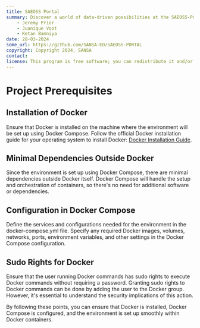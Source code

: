 ```yaml
---
title: SAEOSS Portal
summary: Discover a world of data-driven possibilities at the SAEOSS-Portal, where information converges to empower data sharing and decision-making.
    - Jeremy Prior
    - Juanique Voot
    - Ketan Bamniya
date: 28-03-2024
some_url: https://github.com/SANSA-EO/SAEOSS-PORTAL
copyright: Copyright 2024, SANSA
contact:
license: This program is free software; you can redistribute it and/or modify it under the terms of the GNU Affero General Public License as published by the Free Software Foundation; either version 3 of the License, or (at your option) any later version.
---
```


# Project Prerequisites

## Installation of Docker

Ensure that Docker is installed on the machine where the environment will be set up using Docker Compose.
Follow the official Docker installation guide for your operating system to install Docker: [Docker Installation Guide](https://docs.docker.com/engine/install/).

## Minimal Dependencies Outside Docker

Since the environment is set up using Docker Compose, there are minimal dependencies outside Docker itself.
Docker Compose will handle the setup and orchestration of containers, so there's no need for additional software or dependencies.

## Configuration in Docker Compose

Define the services and configurations needed for the environment in the docker-compose.yml file.
Specify any required Docker images, volumes, networks, ports, environment variables, and other settings in the Docker Compose configuration.

## Sudo Rights for Docker

Ensure that the user running Docker commands has sudo rights to execute Docker commands without requiring a password.
Granting sudo rights to Docker commands can be done by adding the user to the Docker group. However, it's essential to understand the security implications of this action.

By following these points, you can ensure that Docker is installed, Docker Compose is configured, and the environment is set up smoothly within Docker containers.